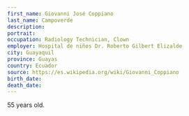 ```yaml
---
first_name: Giovanni José Coppiano
last_name: Campoverde
description: 
portrait: 
occupation: Radiology Technician, Clown
employer: Hospital de niños Dr. Roberto Gilbert Elizalde
city: Guayaquil
province: Guayas
country: Ecuador
source: https://es.wikipedia.org/wiki/Giovanni_Coppiano
birth_date: 
death_date: 
---
```


55 years old.
